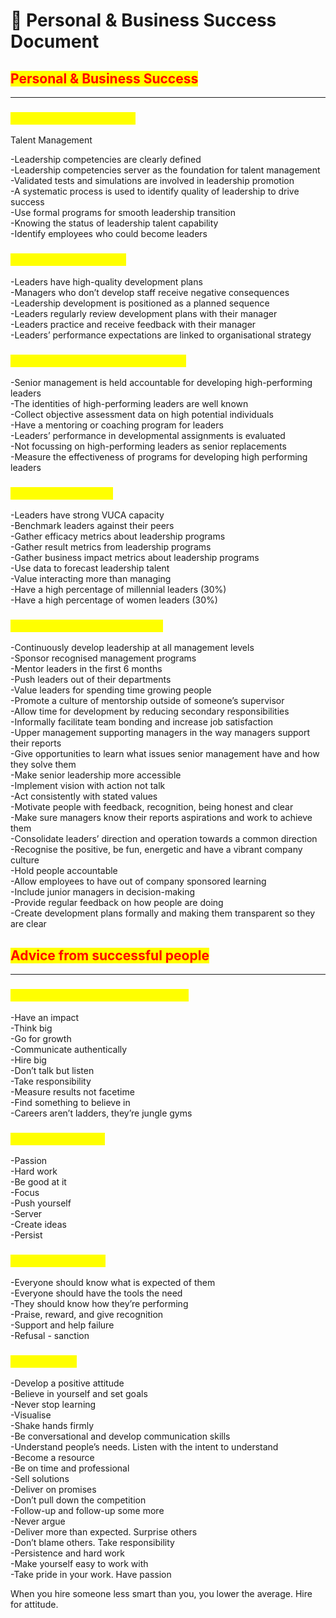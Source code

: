 # 💼 Personal & Business Success Document

## <mark style="color:red;">**Personal & Business Success**</mark>

***

### <mark style="color:yellow;">Targets for organisations</mark> <a href="#f6xr44nx2xfy" id="f6xr44nx2xfy"></a>

Talent Management

\-Leadership competencies are clearly defined\
\-Leadership competencies server as the foundation for talent management\
\-Validated tests and simulations are involved in leadership promotion\
\-A systematic process is used to identify quality of leadership to drive success\
\-Use formal programs for smooth leadership transition\
\-Knowing the status of leadership talent capability\
\-Identify employees who could become leaders

### <mark style="color:yellow;">Development Practices</mark>

\-Leaders have high-quality development plans\
\-Managers who don’t develop staff receive negative consequences\
\-Leadership development is positioned as a planned sequence\
\-Leaders regularly review development plans with their manager\
\-Leaders practice and receive feedback with their manager\
\-Leaders’ performance expectations are linked to organisational strategy

### <mark style="color:yellow;">Succession Management Practices</mark>

\-Senior management is held accountable for developing high-performing leaders\
\-The identities of high-performing leaders are well known\
\-Collect objective assessment data on high potential individuals\
\-Have a mentoring or coaching program for leaders\
\-Leaders’ performance in developmental assignments is evaluated\
\-Not focussing on high-performing leaders as senior replacements\
\-Measure the effectiveness of programs for developing high performing leaders

### <mark style="color:yellow;">Organisation factors</mark>

\-Leaders have strong VUCA capacity\
\-Benchmark leaders against their peers\
\-Gather efficacy metrics about leadership programs\
\-Gather result metrics from leadership programs\
\-Gather business impact metrics about leadership programs\
\-Use data to forecast leadership talent\
\-Value interacting more than managing\
\-Have a high percentage of millennial leaders (30%)\
\-Have a high percentage of women leaders (30%)

### <mark style="color:yellow;">What organisations need to do</mark> <a href="#vcek359deubh" id="vcek359deubh"></a>

\-Continuously develop leadership at all management levels\
\-Sponsor recognised management programs\
\-Mentor leaders in the first 6 months\
\-Push leaders out of their departments\
\-Value leaders for spending time growing people\
\-Promote a culture of mentorship outside of someone’s supervisor\
\-Allow time for development by reducing secondary responsibilities\
\-Informally facilitate team bonding and increase job satisfaction\
\-Upper management supporting managers in the way managers support their reports\
\-Give opportunities to learn what issues senior management have and how they solve them\
\-Make senior leadership more accessible\
\-Implement vision with action not talk\
\-Act consistently with stated values\
\-Motivate people with feedback, recognition, being honest and clear\
\-Make sure managers know their reports aspirations and work to achieve them\
\-Consolidate leaders’ direction and operation towards a common direction\
\-Recognise the positive, be fun, energetic and have a vibrant company culture\
\-Hold people accountable\
\-Allow employees to have out of company sponsored learning\
\-Include junior managers in decision-making\
\-Provide regular feedback on how people are doing\
\-Create development plans formally and making them transparent so they are clear

## <mark style="color:red;">Advice from successful people</mark> <a href="#kkk8p7rjw2lj" id="kkk8p7rjw2lj"></a>

***

### <mark style="color:yellow;">Sheryl Sandberg - Rules to Success</mark> <a href="#z0gf7pjow07f" id="z0gf7pjow07f"></a>

\-Have an impact\
\-Think big\
\-Go for growth\
\-Communicate authentically\
\-Hire big\
\-Don’t talk but listen\
\-Take responsibility\
\-Measure results not facetime\
\-Find something to believe in\
\-Careers aren’t ladders, they’re jungle gyms

### <mark style="color:yellow;">8 Steps to success</mark> <a href="#id-2u7np5wp78wv" id="id-2u7np5wp78wv"></a>

\-Passion\
\-Hard work\
\-Be good at it\
\-Focus\
\-Push yourself\
\-Server\
\-Create ideas\
\-Persist

### <mark style="color:yellow;">6 rules for success</mark> <a href="#tansoctzk0cc" id="tansoctzk0cc"></a>

\-Everyone should know what is expected of them\
\-Everyone should have the tools the need\
\-They should know how they’re performing\
\-Praise, reward, and give recognition\
\-Support and help failure\
\-Refusal - sanction

### <mark style="color:yellow;">General rules</mark> <a href="#cbpqiyavziao" id="cbpqiyavziao"></a>

\-Develop a positive attitude\
\-Believe in yourself and set goals\
\-Never stop learning\
\-Visualise\
\-Shake hands firmly\
\-Be conversational and develop communication skills\
\-Understand people’s needs. Listen with the intent to understand\
\-Become a resource\
\-Be on time and professional\
\-Sell solutions\
\-Deliver on promises\
\-Don’t pull down the competition\
\-Follow-up and follow-up some more\
\-Never argue\
\-Deliver more than expected. Surprise others\
\-Don’t blame others. Take responsibility\
\-Persistence and hard work\
\-Make yourself easy to work with\
\-Take pride in your work. Have passion

When you hire someone less smart than you, you lower the average. Hire for attitude.
